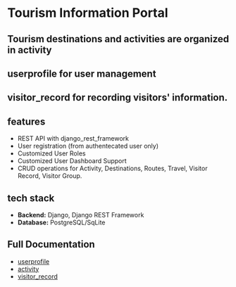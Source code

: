 # Tourism Information Portal
## Tourism destinations and activities are organized in activity
## userprofile for user management
## visitor_record for recording visitors' information. 

## features
- REST API with django_rest_framework
- User registration (from authentecated user only)
- Customized User Roles
- Customized User Dashboard Support
- CRUD operations for Activity, Destinations, Routes, Travel, Visitor Record, Visitor Group. 

## tech stack
- **Backend:** Django, Django REST Framework
- **Database:** PostgreSQL/SqLite
## Full Documentation
- [userprofile](userprofile/docs/index.md)
- [activity](activity/docs/index.md)
- [visitor_record](visitor_record/docs/index.md)
